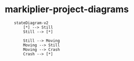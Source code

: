 # markiplier-project-diagrams

```mermaid
    stateDiagram-v2
        [*] --> Still
        Still --> [*]

        Still --> Moving
        Moving --> Still
        Moving --> Crash
        Crash --> [*]
```